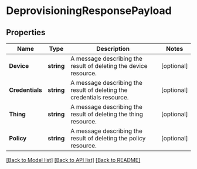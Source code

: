 # DeprovisioningResponsePayload

## Properties

Name | Type | Description | Notes
------------ | ------------- | ------------- | -------------
**Device** | **string** | A message describing the result of deleting the device resource.  | [optional] 
**Credentials** | **string** | A message describing the result of deleting the credentials resource.  | [optional] 
**Thing** | **string** | A message describing the result of deleting the thing resource.  | [optional] 
**Policy** | **string** | A message describing the result of deleting the policy resource.  | [optional] 

[[Back to Model list]](../README.md#documentation-for-models) [[Back to API list]](../README.md#documentation-for-api-endpoints) [[Back to README]](../README.md)



